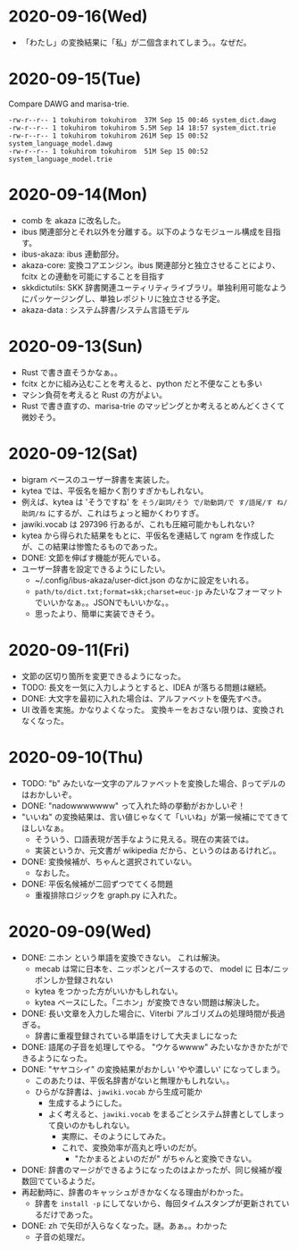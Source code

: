 # 2020-09-16(Wed)

 * 「わたし」の変換結果に「私」が二個含まれてしまう。。なぜだ。

# 2020-09-15(Tue)

Compare DAWG and marisa-trie.

    -rw-r--r-- 1 tokuhirom tokuhirom  37M Sep 15 00:46 system_dict.dawg
    -rw-r--r-- 1 tokuhirom tokuhirom 5.5M Sep 14 18:57 system_dict.trie
    -rw-r--r-- 1 tokuhirom tokuhirom 261M Sep 15 00:52 system_language_model.dawg
    -rw-r--r-- 1 tokuhirom tokuhirom  51M Sep 15 00:52 system_language_model.trie

# 2020-09-14(Mon)

* comb を akaza に改名した。
* ibus 関連部分とそれ以外を分離する。以下のようなモジュール構成を目指す。
 * ibus-akaza: ibus 連動部分。
 * akaza-core: 変換コアエンジン。ibus 関連部分と独立させることにより、fcitx との連動を可能にすることを目指す
 * skkdictutils: SKK 辞書関連ユーティリティライブラリ。単独利用可能なようにパッケージングし、単独レポジトリに独立させる予定。
 * akaza-data : システム辞書/システム言語モデル

# 2020-09-13(Sun)

* Rust で書き直そうかなぁ。。
 * fcitx とかに組み込むことを考えると、python だと不便なことも多い
 * マシン負荷を考えると Rust の方がよい。
* Rust で書き直すの、marisa-trie のマッピングとか考えるとめんどくさくて微妙そう。

# 2020-09-12(Sat)

* bigram ベースのユーザー辞書を実装した。
* kytea では、平仮名を細かく割りすぎかもしれない。
 * 例えば、kytea は 'そうですね' を `そう/副詞/そう で/助動詞/で す/語尾/す ね/助詞/ね` にするが、これはちょっと細かくわりすぎ。
 * jawiki.vocab は 297396 行あるが、これも圧縮可能かもしれない?
 * kytea から得られた結果をもとに、平仮名を連結して ngram を作成したが、この結果は惨憺たるものであった。
* DONE: 文節を伸ばす機能が死んでいる。
* ユーザー辞書を設定できるようにしたい。
  * ~/.config/ibus-akaza/user-dict.json のなかに設定をいれる。
  * `path/to/dict.txt;format=skk;charset=euc-jp` みたいなフォーマットでいいかなぁ。。JSONでもいいかな。。
  * 思ったより、簡単に実装できそう。

# 2020-09-11(Fri)

* 文節の区切り箇所を変更できるようになった。
* TODO: 長文を一気に入力しようとすると、IDEA が落ちる問題は継続。
* DONE: 大文字を最初に入れた場合は、アルファベットを優先すべき。
* UI 改善を実施。かなりよくなった。 変換キーをおさない限りは、変換されなくなった。

# 2020-09-10(Thu)

* TODO: "b" みたいな一文字のアルファベットを変換した場合、βってデルのはおかしいぞ。
* DONE: "nadowwwwwww" って入れた時の挙動がおかしいぞ！
* "いいね" の変換結果は、言い値じゃなくて「いいね」が第一候補にでてきてほしいなぁ。
  * そういう、口語表現が苦手なように見える。現在の実装では。
  * 実装というか、元文書が wikipedia だから、というのはあるけれど。。
* DONE: 変換候補が、ちゃんと選択されていない。
  * なおした。
* DONE: 平仮名候補が二回ずつでてくる問題
  * 重複排除ロジックを graph.py に入れた。

# 2020-09-09(Wed)

 * DONE: ニホン という単語を変換できない。 これは解決。
   * mecab は常に日本を、ニッポンとパースするので、 model に 日本/ニッポンしか登録されない
   * kytea をつかった方がいいかもしれない。
    * kytea ベースにした。「ニホン」が変換できない問題は解決した。
* DONE: 長い文章を入力した場合に、Viterbi アルゴリズムの処理時間が長過ぎる。
  * 辞書に重複登録されている単語をけして大夫ましになった
* DONE: 語尾の子音を処理してやる。 "ウケるwwww" みたいなかきかたができるようになった。
* DONE: "ヤヤコシイ" の変換結果がおかしい 'やや濃しい' になってしまう。
  * このあたりは、平仮名辞書がないと無理かもしれない。。
  * ひらがな辞書は、`jawiki.vocab` から生成可能か
    * 生成するようにした。
    * よく考えると、`jawiki.vocab` をまるごとシステム辞書としてしまって良いのかもしれない。
      * 実際に、そのようにしてみた。
      * これで、変換効率が高丸と呼いのだが。
        * "たかまるとよいのだが" がちゃんと変換できない。
* DONE: 辞書のマージができるようになったのはよかったが、同じ候補が複数回でているようだ。
* 再起動時に、辞書のキャッシュがきかなくなる理由がわかった。
  * 辞書を `install -p` にしてないから、毎回タイムスタンプが更新されているだけであった。
* DONE: zh で矢印が入らなくなった。謎。あぁ。。わかった
  * 子音の処理だ。

